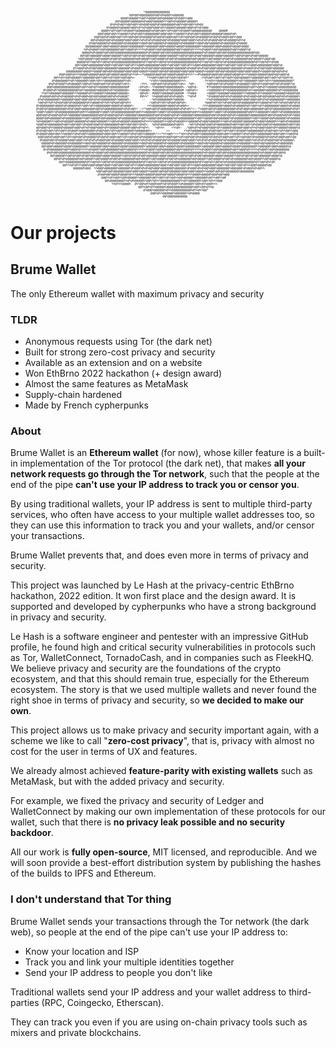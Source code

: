 <sub>
<sup>
<sub>
<sup>
<sub>
<sup>
<pre align="center">
                                                             *@@@@@@@@@@@@@@                                                                          
                                                     @@%@@%@@@@@@@@%@@%@%@@@%%@@@@@@                                                                  
                                                @@@@%@@@@@%%@@%%@@@@%@@%@@@@@@%@%@@@%%@@@                                                             
                                             @@%@@@@@%@@@@@@%@%@@@%@@@@@%%%@@%@%@@@@@%@@@@@%                                                          
                                          @%@%@%@@%%@@%@@%%@%@@@%@@@%@%@@@@@@@@%@@%%@@%@@%%@%@@                                                       
                                        @%@@@@@%@@@@@%@@@%@%%@%@@@%@@@%@%%@@@@@%@@@@@%@@@%@%%@%@@@                                                    
                                     @@@@%%@%%@@%%@%@@@%%@@@@@@@@%@%@@%@@%%@%%@@%%@%@@@%%@@@@@@@@@@@    @@@@#                                         
                                   @@@%@@@%@@%%%@@@@%%@%@%@@%%@@@@@@@@%@@@%@@%%%@@@@%%@%@%@@%%@@@@@%@@@@@@%@@@@%@%                                    
                                 @@@%@@%@%@@@%@@%%@%%@@%@@%@%@@@@@%@%@@%@%@@@%@@%%@%%@@%@@%@%@@@@@%@%@@%@%@@@%@@%%@@@                                 
                               @@%@%@@@%@@%@%@@@@@%@@@%@@@%%@%@%@%@%@@@%@@%@%@@@@@%@@@%@@@%%@%@%@%@%@@@%@@%@%@@@@@%@%%@                               
                              @%@@%@@@@@%@%@@@@@@%@%@@@@@@%%@@@%@@%@@@@@%@%@@@@@@%@%@@@@@@%%@@@%@@%@@@@@%@%@@@@@@%@%@@@@                              
                            @@@@@@@@@%@@@%@@@@@%@@@@%@@@@@@@@%%@@@@@@%@@@%@@@@@%@@@@%@@@@@@@@%%@@@@@@%@@@%@@@@@%@@@@%@@@@                             
                           %@%@%@@@%%@@%@@@@@@@%@@%%@@@%@%%%%%@%@@@%%@@%@@@@@@@%@@%%@@@%@%%%%%@%@@@%%@@%@@@@@@@%@@%%@@@%%@                            
                          @@@@@%@%@@@@%@@%@@%@@@@@@@@@@@@@@@@@@%@%@@@@%@@%@@%@@@@@@@@@@@@@@@@@@%@%@@@@%@@%@@%@@@@@@@@@@@@@@@%@@                       
                         @@%@@%@@@@@@%@@@@%@@@@@%%@@%@%@@%@%@@%@@@@@@%@@@@%@@@@@%%@@%@%@@%@%@@%@@@@@@%@@@@%@@@@@%%@@%@%@@%@%@@%@@@@@                  
                        %@@%@@@@%%@@%@@@@%@%@@%@%@@@@@@@%@@%@@@@%%@@%@@@@%@%@@%@%@@@@@@@%@@%@@@@%%@@%@@@@%@%@@%@%@@@@@@@%@@%@@@@%%@@@%@@              
                       @@@@@%@%%@@%@%%@@%@%@%@@@@@@@@@@@@@@@%@%%@@%@%%@@%@%@%@@@@@@@@@@@@@@@%@%%@@%@%%@@%@%@%@@@@@@@@@@@@@@@%@%%@@%@%%@%@@            
                      @@%%@@@%@@@@@@@@%@@@%%@@%@@%%@@%@%%%@@@%@@@@@@@@%@@@%%@@%@@%%@@%@%%%@@@%@@@@@@@@%@@@%%@@%@@%%@@%@%%%@@@%@@@@@@@@%@@@%@          
                     @%%@@@%@%@%@@%@@@%@@@@@@@%@@@@@@%@%@@@%@%@%@@%@@@%@@@@@@@%@@@@@@%@%@@@%@%@%@@%@@@%@@@@@@@%@@@@@@%@%@@@%@%@%@@%@@@%@@@@@@         
                 @@@@@@@@@%@@@@%%@@@@%@@%@@%@@@@@@%@@@%@@@%@@@@%%@@@@%@@%@@%@@@@@@%@@@%@@@%@@@@%%@@@@%@@%@@%@@@@@@%@@@%@@@%@@@@%%@@@@%@@%@@%@%@       
             @@@%@@@%@%%%@@@@%@@@@@%@@@%@@%@@@@%@@@@%@%%%#++*%@@@@@%@@@%@@%@@@@%@@@@%@%%%*++#%@@@@@%@@@%@@%@@@@%@@@@%@%%%@@@@%@@@@@%@@@%@@%@@@%@      
          @@%%@%%@@%@@@@@%%@@@@@@%@@%%@@%%@%%@@%%@@%@@%=       *%%@@%%@@%%@%%@@%%@@%@%*       =%@%@@%%@@%%@%%@@%%@@%@@@@@%%@@@@@@%@@%%@@%%@%%@@%%@    
         @%@@@@@@@%%@%%@@@@@@%%@@%%@%%%@@@@@@@@@@@%%@%.         -%%@%%%@@@@@@@@@@@%%%-         .%%%@%%%@@@@@@@@@@@%%@%%@@@@@@%%@@%%@%%%@@@@@@@@@@@*   
       @%@%@%@@@%%@%@@@@@%%@@%@%%@@@%@@%%@%@%@@@%%@%%:     :%%%. =@@%@@%%@%@%@@@%%@%= .%@%:     :%@@%@@%%@%@%@@@%%@%@@@@@%%@@%@%%@@@%@@%%@%@%@@@%%@   
      @@@%@@@@@@@@@@@@@@@%@@%%@@%@%%@@@@@%@@@@@@@@@@#     :@%%@%:.%%@@@@@%@@@@@@@@@%..%@@%@:     #%%@@@@@%@@@@@@@@@@@@@@@%@@%%@@%@%%@@@@@%@@@@@@@@@@  
    @%@@@%@%%@@@@@@@@@@@%@%%@@@@@@%@@@@@@%@%%@@@@@@@=     +%@@@@= #@@@@@@%@%%@@@@@@# =@@%@%+     =%@@@@@@%@%%@@@@@@@@@@@%@%%@@@@@@%@@@@@@%@%%@@@@@@@@ 
   %%@%%@@@@@@%@@@@@@%%%@@@@@%@%%@@@@@%%@@@@@@%@@@@@=     -@@%@%- #@@@%%@@@@@@%@@@@# -%%@@@-     =@@@@%%@@@@@@%@@@@@@%%%@@@@@%@%%@@@@@%%@@@@@@%@@@@%@@
  @%@@@@%@@%@%@%@@@@@%@%@%@@@%@@%@@%@@@@%@@%@%@%@@@@*      #@%%*  %%@@@@%@@%@%@%@@@%  *%@%#      *@%@@@@%@@%@%@%@@@@@%@%@%@@@%@@%@@%@@@@%@@%@%@%@@@@@%
 @%@%@@@@@@@@%%@@@@@@%@@@%@@@%@@%@%@%@@@@@@@@%%@@@@@%.      .:   -%@%@@@@@@@@%%@@@@@-   :.      .%%@%@@@@@@@@%%@@@@@@%@@@%@@@%@@%@%@%@@@@@@@@%%@@@@@@@
 %@@%@%%@%%@%@@%@@%@%@@@@@@@%@%%@@@@%@%%@%%@%@@%@@%@%%          :%@@%@%%@%%@%@@%@@%@%:          %@@@%@%%@%%@%@@%@@%@%@@@@@@@%@%%@@@@%@%%@%%@%@@%@@%@%@
@%@@@@@@@@%@@@@%@%@@@@@%@%%@@%%@%%@@@@@@@@%@@@@%@%@@@@%:       =%%@@@@@@@@%@@@@%@%@@@%=       :%%%@@@@@@@@%@@@@%@%@@@@@%@%%@@%%@%%@@@@@@@@%@@@@%@%@@@@
@%@@%@%@@@@@@@@@@%@%@%@@@%@@@@@@@%@@%@%@@@@@@@@@@%@%@%@@%*-:=*%@@%@@%@%@@@@@@@@@@%@%@%@%*=:-*%@@@%@@%@%@@@@@@@@@@%@%@%@@@%@@@@@@@%@@%@%@@@@@@@@@@%@%@%
%@@@%%@@@%%@%@@@@@@@@@@@%@@%%%@@@@@@%%@@@%%@%@@@@@@@@@@@%@@%%%@@@@@@%%@@@%%@%@@@@@@@@@@@%@@%%%@@@@@@%%@@@%%@%@@@@@@@@@@@%@@%%%@@@@@@%%@@@%%@%@@@@@@@@@
@@@%@@%@%@@@%@@%@%%@@@@@@%@@@@@@@@@%@@%@%@@@%@@%@%%@@@@@@%@@@@@@@@@%@@%@%@@@%@@%@%%@@@@@@%@@@@@@@@@%@@%@%@@@%@@%@%%@@@@@@%@@@@@@@@@%@@%@%@@@%@@%@%%@@@
@@@@%@@%@@@@@@%@%@@@@@@@@@%%@@%%@@@@%@@%@@@@@@%@%@@@@@@@@@%%@@%%@@@@%@@%@@@@@@%@%@@@@@@@@@%%@@%%@@@@%@@%@@@@@@%@%@@@@@@@@@%%@@%%@@@@%@@%@@@@@@%@%@@@@@
%@%@@@@@%%%@@%@%@@@@@%@@@@@@%@%@@@%@@@@@%%%@@%@%@@@@@%@@@@@@%@%%%%%@@@@@%%%@@%@%@@@@%%%@@@@@%@%@@@%@@@@@%%%@@%@%@@@@@%@@@@@@%@%@@@%@@@@@%%%@@%@%@@@@@@
%@@@%@%@@@@@@@@%@@%%@@%@@%%@%@@@%@@@%@%@@@@@@@@%@@%%@@%@@%%@%@%:  %@%@%@@@@@@@@%@@%%  :%@%%@%@@@%@@@%@%@@@@@@@@%@@%%@@%@@%%@%@@@%@@@%@%@@@@@@@@%@@%%@@
@@%@@@%@%%@@@@@%@@@@@%@@@%@%%@%@@@%@@@%@%%@@@@@%@@@@@%@@@%@%%@%%.  -%@%%=    =%%@%-  .%@@%@%%@%@@@%@@@%@%%@@@@@%@@@@@%@@@%@%%@%@@@%@@@%@%%@@@@@%@@@@%@
@%@%@@%@@%%@%%@@%%@%@@@%%@@@@@@@@%@%@@%@@%%@%%@@%%@%@@@%%@@@@@@@%+        ++        +%@%%@@@@@@@@%@%@@%@@%%@%%@@%%@%@@@%%@@@@@@@@%@%@@%@@%%@%%@@%%@@@ 
@%@@@@%@@@%@@%%%@@@@%%@%@%@@%%@@@@@@@@%@@@%@@%%%@@@@%%@%@%@@%%@@@@@%*++*%%%@@%*++*%@%%@%@%@@%%@@@@@@@@%@@@%@@%%%@@@@%%@%@%@@%%@@@@@@@@%@@@%@@%%%@@@%@ 
 @@@%@@%@%@@@%@@%%@%%@@%@@%@%@@@@@%@%@@%@%@@@%@@%%@%%@@%@@%@%@@@@@%@%@@%@%@@@%@@%%@%%@@%@@%@%@@@@@%@%@@%@%@@@%@@%%@%%@@%@@%@%@@@@@%@%@@%@%@@@%@@%%@@  
  @%@@@%@@%@%@@@@@%@@@%@@@%%@%@%@%@%@@@%@@%@%@@@@@%@@@%@@@%%@%@%@%@%@@@%@@%@%@@@@@%@@@%@@@%%@%@%@%@%@@@%@@%@%@@@@@%@@@%@@@%%@%@%@%@%@@@%@@%@%@@@@@%   
   @@@@@%@%@@@@@@%@%@@@@@@%%@@@%@@%@@@@@%@%@@@@@@%@%@@@@@@%%@@@%@@%@@@@@%@%@@@@@@%@%@@@@@@%%@@@%@@%@@@@@%@%@@@@@@%@%@@@@@@%%@@@%@@%@@@@@%@%@@@@@@@    
   @@%@@@%@@@@@%@@@@%@@@@@@@@%%@@@@@@%@@@%@@@@@%@@@@%@@@@@@@@%%@@@@@@%@@@%@@@@@%@@@@%@@@@@@@@%%@@@@@@%@@@%@@@@@%@@@@%@@@@@@@@%%@@@@@@%@@@%@@@@@%@     
    @%@%@@@@@@@%@@%%@@@%@%%%%%@%@@@%%@@%@@@@@@@%@@%%@@@%@%%%%%@%@@@%%@@%@@@@@@@%@@%%@@@%@%%%%%@%@@@%%@@%@@@@@@@%@@%%@@@%@%%%%%@%@@@%%@@%@@@@@@@@      
      @%@%@@%@@@@@@@@@@@@@@@@@@%@%@@@@%@@%@@%@@@@@@@@@@@@@@@@@@%@%@@@@%@@%@@%@@@@@@@@@@@@@@@@@@%@%@@@@%@@%@@%@@@@@@@@@@@@@@@@@@%@%@@@@%@@%@@%@        
        @@%@@@@@%%@@%@%@@%@%@@%@@@@@@%@@@@%@@@@@%%@@%@%@@%@%@@%@@@@@@%@@@@%@@@@@%%@@%@%@@%@%@@%@@@@@@%@@@@%@@@@@%%@@%@%@@%@%@@%@@@@@@%@@@@%@          
          @@%@%@%@@@@@@@%@@%@@@@%%@@%@@@@%@%@@%@%@@@@@@@%@@%@@@@%%@@%@@@@%@%@@%@%@@@@@@@%@@%@@@@%%@@%@@@@%@%@@%@%@@@@@@@%@@%@@@@%%@@%@@@@%@           
             @@%%@@@@@@@@@@@%@%%@@%@%%@@%@%@%@@@@@@@@@@@@@@@%@%%@@%@%%@@%@%@%@@@@@@@@@@@@@@@%@%%@@%@%%@@%@%@%@@@@@@@@@@@@@@@%@%%@@%@%%@%              
               @@%%%@%@%%%@@@%@@@%@@@@%@@@%%@@%@@%%@@%@%%%@@@%@@@@@@@@%@@@%%@@%@@%%@@%@%%%@@@%@@@@@@@@%@@@%%@@%@@%%@@%@%%%@@@%@@@@@%@@                
                     @@@@@@%@@@  %%@@@%@@@@@@@%@@@@@@%@%@@@%@%@%@@%@@@%@@@@@@@%@@@@@@%@%@@@%@%@%@@%@@@%@@@@@@@%@@@@@@%@%@@@%@%@@%%                    
                                  %@@%@@%@@%@@@@@@%@@@%@@@%@@@@%%@@@@%@@%@@%@@@@@@%@@@%@@@%@@@@%%@@@@%@@%@@%@@@@@@@%@@@@@@@@                          
                                   @%@@%@@%@@@@%@@@@%@%%%@@@@%@@@@@%@@@%@@%@@@@%@@@@%@%%%@@@@%@@@@@%@@@%@@%@@@                                        
                                     @@@%%@%%@@%%@@%@@@@@%%@@@@@@%@@%%@@%%@%%@@%%@@%@@@@@%%@@@@@@%@@%%@@%%@#                                          
                                       @@%@@@@@@@@%%@%@%@@@@@%%@@%%@%%%@@@@@@@@@@@%%@%%@@@@@@%%@@%%@%%%@@@                                            
                                           %%@%%%@@@@%  @%%@@%@%%@@@%@@%%@%@%@@@%%@%@@@@@%%@@%@%%@@@%%%                                               
                                                          @@%%@@%@%%@@@@@%@@@@@@@@@@@@@@@%@@%%@@%@%%@                                                 
                                                             @%@@@%@@@@@@%@%%@@@@@@@@@@@%@%%@%%@@*                                                    
                                                                 @@@%@%%@@@@@@%@@@@@@%%@%@@@@                                                         
                                                                        @@%@@@@@@@@@@@                                                                
</pre>
</sup>
</sub>
</sup>
</sub>  
</sup>
</sub>            


                                                                                                                                                    
# Our projects

## Brume Wallet

The only Ethereum wallet with maximum privacy and security

### TLDR
- Anonymous requests using Tor (the dark net)
- Built for strong zero-cost privacy and security
- Available as an extension and on a website
- Won EthBrno 2022 hackathon (+ design award)
- Almost the same features as MetaMask
- Supply-chain hardened
- Made by French cypherpunks

### About 

Brume Wallet is an **Ethereum wallet** (for now), whose killer feature is a built-in implementation of the Tor protocol (the dark net), that makes **all your network requests go through the Tor network**, such that the people at the end of the pipe **can't use your IP address to track you or censor you**.

By using traditional wallets, your IP address is sent to multiple third-party services, who often have access to your multiple wallet addresses too, so they can use this information to track you and your wallets, and/or censor your transactions.

Brume Wallet prevents that, and does even more in terms of privacy and security.

This project was launched by Le Hash at the privacy-centric EthBrno hackathon, 2022 edition. It won first place and the design award. It is supported and developed by cypherpunks who have a strong background in privacy and security.

Le Hash is a software engineer and pentester with an impressive GitHub profile, he found high and critical security vulnerabilities in protocols such as Tor, WalletConnect, TornadoCash, and in companies such as FleekHQ.
We believe privacy and security are the foundations of the crypto ecosystem, and that this should remain true, especially for the Ethereum ecosystem. The story is that we used multiple wallets and never found the right shoe in terms of privacy and security, so **we decided to make our own**.

This project allows us to make privacy and security important again, with a scheme we like to call "**zero-cost privacy**", that is, privacy with almost no cost for the user in terms of UX and features.

We already almost achieved **feature-parity with existing wallets** such as MetaMask, but with the added privacy and security.

For example, we fixed the privacy and security of Ledger and WalletConnect by making our own implementation of these protocols for our wallet, such that there is **no privacy leak possible and no security backdoor**.

All our work is **fully open-source**, MIT licensed, and reproducible. And we will soon provide a best-effort distribution system by publishing the hashes of the builds to IPFS and Ethereum.

### I don't understand that Tor thing

Brume Wallet sends your transactions through the Tor network (the dark web), so people at the end of the pipe can't use your IP address to: 
- Know your location and ISP
- Track you and link your multiple identities together
- Send your IP address to people you don't like

Traditional wallets send your IP address and your wallet address to third-parties (RPC, Coingecko, Etherscan).

They can track you even if you are using on-chain privacy tools such as mixers and private blockchains.
